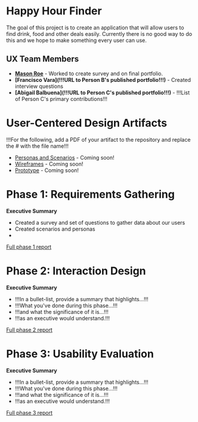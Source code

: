 # Happy Hour Finder

The goal of this project is to create an application that will allow users to find drink, food and other deals easily. Currently there is no good way to do this and we hope to make something every user can use.

## UX Team Members

* **[Mason Roe](https://mrroe08.github.io/UI-UX/)** - Worked to create survey and on final portfolio.
* **[Francisco Vara](!!!URL to Person B's published portfolio!!!)** - Created interview questions
* **[Abigail Balbuena](!!!URL to Person C's published portfolio!!!)** - !!!List of Person C's primary contributions!!!

# User-Centered Design Artifacts
 
!!!For the following, add a PDF of your artifact to the repository and replace the # with the file name!!!
* [Personas and Scenarios](#) - Coming soon!
* [Wireframes](#) - Coming soon!
* [Prototype](#) - Coming soon!

# Phase 1: Requirements Gathering

**Executive Summary**

* Created a survey and set of questions to gather data about our users
* Created scenarios and personas 
* 



[Full phase 1 report](requirements/)

# Phase 2: Interaction Design

**Executive Summary**

* !!!In a bullet-list, provide a summary that highlights...!!!
* !!!What you've done during this phase...!!!
* !!!and what the significance of it is...!!!
* !!!as an executive would understand.!!!

[Full phase 2 report](design/)

# Phase 3: Usability Evaluation

**Executive Summary**

* !!!In a bullet-list, provide a summary that highlights...!!!
* !!!What you've done during this phase...!!!
* !!!and what the significance of it is...!!!
* !!!as an executive would understand.!!!

[Full phase 3 report](evaluation/)
